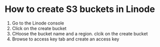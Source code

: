 # How to create S3 buckets in Linode 
1. Go to the Linode console 
2. Click on the create bucket
3. CHoose the bucket name and a region. clcik on the create bucket 
4. Browse to access key tab and create an access key 
